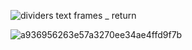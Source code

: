 ![dividers   text frames _ return](https://github.com/user-attachments/assets/3fec18e1-85e4-410d-b783-3abb0d4e4c55)




![a936956263e57a3270ee34ae4ffd9f7b](https://github.com/user-attachments/assets/345980d3-5f0e-4f76-8906-3aab292c169e)

